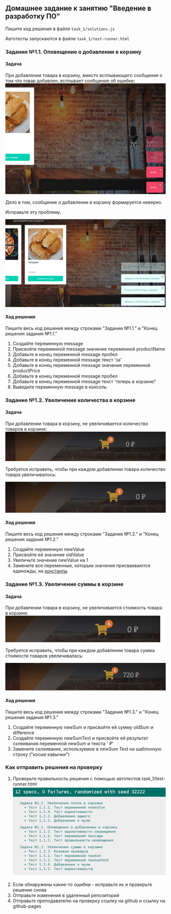 ## Домашнее задание к занятию "Введение в разработку ПО"
Пишите код решения в файле `task_1/solutions.js`

Автотесты запускаются в файле `task_1/test-runner.html`

### Задание №1.1. Оповещение о добавлении в корзину

#### Задача
При добавлении товара в корзину, вместо всплывающего сообщения
о том что товар добавлен, всплывает сообщение об ошибке:
![](../readme-img/task_1/notification-error.png)

Дело в том, сообщение о добавлении в корзину формируется неверно.

Исправьте эту проблему.

![](../readme-img/task_1/notification-success.png)

#### Ход решения
Пишите весь код решения между строками 
"Задание №1.1." и 
"Конец решения задания №1.1."
1. Cоздайте переменную message
2. Присвойте переменной message значение переменной productName
3. Добавьте в конец переменной message пробел
4. Добавьте в конец переменной message текст 'за'
5. Добавьте в конец переменной message значение переменной productPrice
6. Добавьте в конец переменной message пробел
7. Добавьте в конец переменной message текст 'теперь в корзине!'
8. Выведите переменную message в консоль

### Задание №1.2. Увеличение количества в корзине

#### Задача
При добавлении товара в корзину, не увеличивается количество товаров в корзине:
![](../readme-img/task_1/cart-add-0.png)

Требуется исправить, чтобы при каждом добавлении товара количество товара увеличивалось:

![](../readme-img/task_1/cart-add-5.png)

#### Ход решения
Пишите весь код решения между строками 
"Задание №1.2." и 
"Конец решения задания №1.2."
1. Создайте переменную newValue
2. Присвойте ей значение oldValue
4. Увеличьте значение newValue на 1
5. Замените все переменные, которым значения присваиваются единожды, на 
[константы](https://developer.mozilla.org/ru/docs/Web/JavaScript/Reference/Statements/const)

### Задание №1.3. Увеличение суммы в корзине

#### Задача
При добавлении товара в корзину, не увеличивается стоимость товара в корзине:
![](../readme-img/task_1/cart-add-sum-0.png)

Требуется исправить, чтобы при каждом добавлении товара сумма стоимости товаров 
увеличивалась:

![](../readme-img/task_1/cart-add-sum-720.png)

#### Ход решения
Пишите весь код решения между строками
"Задание №1.3." и 
"Конец решения задания №1.3."
1. Создайте переменную newSum и присвойте ей сумму oldSum и difference
2. Создайте переменную newSumText и присвойте ей результат склеивания переменной newSum и текста ' ₽'
3. Замените склеивание, используемое в newSum Text на шаблонную строку ("косые кавычки")

### Как отправить решения на проверку
1. Проверьте правильность решения с помощью автотестов task_1/test-runner.html
![](../readme-img/task_1/test-success.png)
2. Если обнаружены какие-то ошибки - исправьте их и проверьте решение снова
3. Отправьте изменения в удаленный репозиторий
4. Отправьте преподавателю на проверку ссылку на github и ссылку на github-pages 
